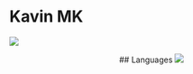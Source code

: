 # Kavin MK

![](https://leetcard.jacoblin.cool/KavinMK05?ext=heatmap)


<p align="center">
  ## Languages
  <a href="https://skillicons.dev">
    <img src="https://skillicons.dev/icons?i=git,kubernetes,docker,c,vim" />
  </a>
</p>

